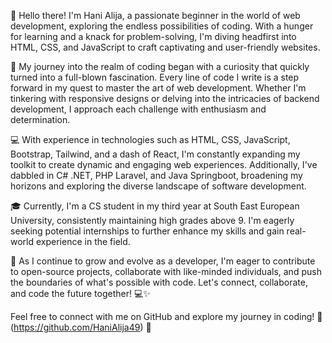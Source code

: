 👋 Hello there! I'm Hani Alija, a passionate beginner in the world of web development, exploring the endless possibilities of coding. With a hunger for learning and a knack for problem-solving, I'm diving headfirst into HTML, CSS, and JavaScript to craft captivating and user-friendly websites.

🌱 My journey into the realm of coding began with a curiosity that quickly turned into a full-blown fascination. Every line of code I write is a step forward in my quest to master the art of web development. Whether I'm tinkering with responsive designs or delving into the intricacies of backend development, I approach each challenge with enthusiasm and determination.

💻 With experience in technologies such as HTML, CSS, JavaScript, Bootstrap, Tailwind, and a dash of React, I'm constantly expanding my toolkit to create dynamic and engaging web experiences. Additionally, I've dabbled in C# .NET, PHP Laravel, and Java Springboot, broadening my horizons and exploring the diverse landscape of software development.

🎓 Currently, I'm a CS student in my third year at South East European University, consistently maintaining high grades above 9. I'm eagerly seeking potential internships to further enhance my skills and gain real-world experience in the field.

🚀 As I continue to grow and evolve as a developer, I'm eager to contribute to open-source projects, collaborate with like-minded individuals, and push the boundaries of what's possible with code. Let's connect, collaborate, and code the future together! 💻✨

Feel free to connect with me on GitHub and explore my journey in coding! 🌟 (https://github.com/HaniAlija49) 🚀
